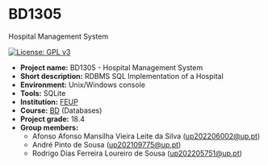 # BD1305
Hospital Management System

[![License: GPL v3](https://img.shields.io/badge/License-GPLv3-blue.svg)](https://www.gnu.org/licenses/gpl-3.0)

- **Project name:** BD1305 - Hospital Management System
- **Short description:** RDBMS SQL Implementation of a Hospital
- **Environment:** Unix/Windows console
- **Tools:** SQLite
- **Institution:** [FEUP](https://sigarra.up.pt/feup/en/web_page.Inicial)
- **Course:** [BD](https://sigarra.up.pt/feup/pt/ucurr_geral.ficha_uc_view?pv_ocorrencia_id=520317) (Databases)
- **Project grade:** 18.4
- **Group members:**
    - Afonso Afonso Mansilha Vieira Leite da Silva (up202206002@up.pt)
    - André Pinto de Sousa (up202109775@up.pt)
    - Rodrigo Dias Ferreira Loureiro de Sousa (up202205751@up.pt)
